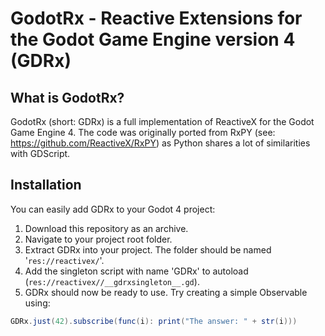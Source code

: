 # GodotRx - Reactive Extensions for the Godot Game Engine version 4 (GDRx)

## What is GodotRx?
GodotRx (short: GDRx) is a full implementation of ReactiveX for the Godot Game Engine 4. The code was originally ported from RxPY (see: https://github.com/ReactiveX/RxPY) as Python shares a lot of similarities with GDScript.

## Installation
You can easily add GDRx to your Godot 4 project:

1. Download this repository as an archive.
2. Navigate to your project root folder.
3. Extract GDRx into your project. The folder should be named '``res://reactivex/``'.
4. Add the singleton script with name 'GDRx' to autoload (``res://reactivex//__gdrxsingleton__.gd``).
5. GDRx should now be ready to use. Try creating a simple Observable using:

```csharp
GDRx.just(42).subscribe(func(i): print("The answer: " + str(i)))
```
